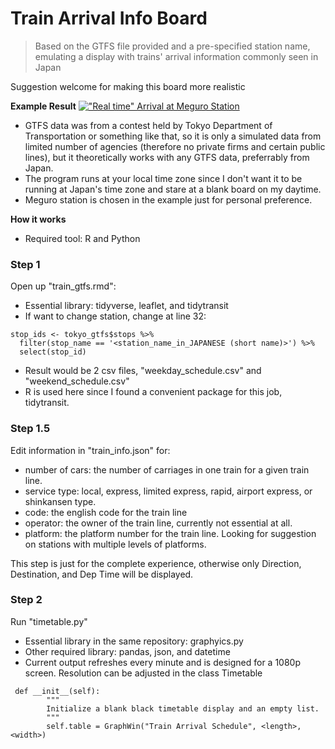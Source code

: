 # Train Arrival Info Board
> Based on the GTFS file provided and a pre-specified station name, emulating a display with trains' arrival information commonly seen in Japan

Suggestion welcome for making this board more realistic

**Example Result**
[!["Real time" Arrival at Meguro Station](https://i.imgur.com/vrJh4Ok.png)]()

- GTFS data was from a contest held by Tokyo Department of Transportation or something like that, so it is only a simulated data from limited number of agencies (therefore no private firms and certain public lines), but it theoretically works with any GTFS data, preferrably from Japan.
- The program runs at your local time zone since I don't want it to be running at Japan's time zone and stare at a blank board on my daytime.
- Meguro station is chosen in the example just for personal preference.

**How it works**
- Required tool: R and Python
### Step 1
Open up "train_gtfs.rmd":
- Essential library: tidyverse, leaflet, and tidytransit
- If want to change station, change at line 32:
```shell
stop_ids <- tokyo_gtfs$stops %>%
  filter(stop_name == '<station_name_in_JAPANESE (short name)>') %>%
  select(stop_id)
```
- Result would be 2 csv files, "weekday_schedule.csv" and "weekend_schedule.csv"
- R is used here since I found a convenient package for this job, tidytransit.

### Step 1.5
Edit information in "train_info.json" for:
- number of cars: the number of carriages in one train for a given train line.
- service type: local, express, limited express, rapid, airport express, or shinkansen type.
- code: the english code for the train line
- operator: the owner of the train line, currently not essential at all.
- platform: the platform number for the train line. Looking for suggestion on stations with multiple levels of platforms.

This step is just for the complete experience, otherwise only Direction, Destination, and Dep Time will be displayed.

### Step 2
Run "timetable.py"
- Essential library in the same repository: graphyics.py
- Other required library: pandas, json, and datetime
- Current output refreshes every minute and is designed for a 1080p screen. Resolution can be adjusted in the class Timetable
```shell
 def __init__(self):
        """
        Initialize a blank black timetable display and an empty list.
        """
        self.table = GraphWin("Train Arrival Schedule", <length>, <width>)
```

